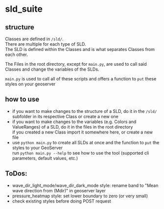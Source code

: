 # sld_suite

## structure

Classes are defined in ```/sld/```. <br>
There are multiple for each type of SLD. <br>
The SLD is defined within the Classes and is what separates Classes from each other.

The Files in the root directory, except for ``main.py``, are used to call said Classes and change the variables of the
SLDs.

``main.py`` is used to call all of these scripts and offers a function to ``put`` these styles on your geoserver

## how to use

- if you want to make changes to the structure of a SLD, do it in the ```/sld/``` subfolder in its respective Class or
  create a new one
- if you want to make changes to the variables (e.g. Colors and ValueRanges) of a SLD, do it in the files in the root
  directory
  <br> if you created a new Class import it somewhere here, or create a new file
- use ``python main.py`` to create all SLDs at once and the function to ``put`` the styles to your GeoServer
  <br> run `python main.py --help` to see how to use the tool (supported cli parameters, default values, etc.)

## ToDos:

- wave_dir_light_mode/wave_dir_dark_mode style: rename band to "Mean wave direction from (Mdir)" in geoserver layer
- pressure_heatmap style: set lower boundary to zero (or very small)
- check existing styles before doing POST request
